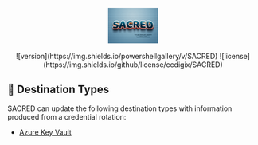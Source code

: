 <div align="center">
    <p>
        <a align="center" href="" target="_blank">
            <img width="20%" src="../SACRED.png">
        </a>
    </p>
![version](https://img.shields.io/powershellgallery/v/SACRED)
![license](https://img.shields.io/github/license/ccdigix/SACRED)
</div>

## 🏦 Destination Types

SACRED can update the following destination types with information produced from a credential rotation:

- [Azure Key Vault](AzureKeyVault.md)